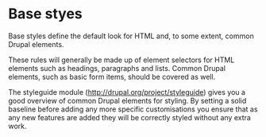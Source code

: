 # Base styes
Base styles define the default look for HTML and, to some extent, common Drupal
elements.

These rules will generally be made up of element selectors for HTML elements
such as headings, paragraphs and lists. Common Drupal elements, such as basic
form items, should be covered as well.

The styleguide module (http://drupal.org/project/styleguide) gives you a good
overview of common Drupal elements for styling. By setting a solid baseline
before adding any more specific customisations you ensure that as any new
features are added they will be correctly styled without any extra work.
